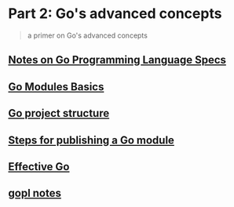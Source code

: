 # Part 2: Go's advanced concepts
> a primer on Go's advanced concepts

## [Notes on Go Programming Language Specs](00_go-lang-specs/concepts.ipynb)

## [Go Modules Basics](01_go_modules_basics/concepts.ipynb)

## [Go project structure](02_go_prj_layout/concepts.ipynb)

## [Steps for publishing a Go module](03_go_module_publishing/concepts.ipynb)

## [Effective Go](04_effective_go/concepts.ipynb)

## [gopl notes](05_gopl_notes/README.md)
